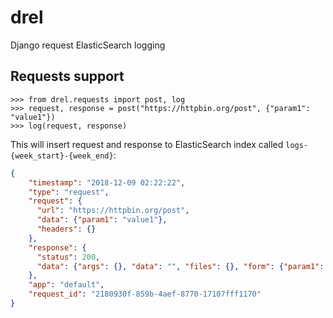 # drel

Django request ElasticSearch logging

## Requests support

```pydocstring
>>> from drel.requests import post, log
>>> request, response = post("https://httpbin.org/post", {"param1": "value1"})
>>> log(request, response)
```

This will insert request and response to ElasticSearch index called `logs-{week_start}-{week_end}`:

```json
{
    "timestamp": "2018-12-09 02:22:22",
    "type": "request",
    "request": {
      "url": "https://httpbin.org/post",
      "data": {"param1": "value1"},
      "headers": {}
    },
    "response": {
      "status": 200,
      "data": {"args": {}, "data": "", "files": {}, "form": {"param1": "value1"}, "headers": {"Accept": "*/*", "Accept-Encoding": "gzip, deflate", "Connection": "close", "Content-Length": "13", "Content-Type": "application/x-www-form-urlencoded", "Host": "httpbin.org", "User-Agent": "python-requests/2.19.1"}, "json": null, "origin": "130.193.67.76", "url": "https://httpbin.org/post"}
    },
    "app": "default",
    "request_id": "2180930f-859b-4aef-8770-17107fff1170"
}
```



